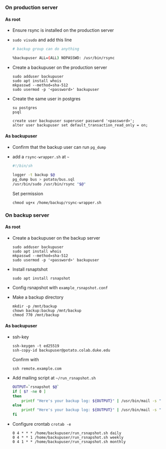 ### On production server

#### As **root**

- Ensure rsync is installed on the production server
- `sudo visudo` and add this line

  ```bash
  # backup group can do anything

  %backupuser ALL=(ALL) NOPASSWD: /usr/bin/rsync
  ```

- Create a backupuser on the production server

  ```shell
  sudo adduser backupuser
  sudo apt install whois
  mkpasswd --method=sha-512
  sudo usermod -p '<password>' backupuser
  ```

- Create the same user in postgres

  ```shell
  su postgres
  psql
  ```

  ```
  create user backupuser superuser password '<password>';
  alter user backupuser set default_transaction_read_only = on;
  ```

#### As **backupuser**

- Confirm that the backup user can run `pg_dump`

- add a `rsync-wrapper.sh` at `~`

  ```bash
  #!/bin/sh

  logger -t backup $@
  pg_dump bus > potato/bus.sql
  /usr/bin/sudo /usr/bin/rsync "$@"
  ```

  Set permission

  ```shell
  chmod ug+x /home/backup/rsync-wrapper.sh
  ```

### On backup server

#### As **root**

- Create a backupuser on the backup server

  ```shell
  sudo adduser backupuser
  sudo apt install whois
  mkpasswd --method=sha-512
  sudo usermod -p '<password>' backupuser
  ```

- Install rsnaptshot
  ```shell
  sudo apt install rsnapshot
  ```
- Config rsnapshot with `example_rsnapshot.conf`
- Make a backup directory

  ```shell
  mkdir -p /mnt/backup
  chown backup:backup /mnt/backup
  chmod 770 /mnt/backup
  ```

#### As **backupuser**

- ssh-key
  ```shell
  ssh-keygen -t ed25519
  ssh-copy-id backupuser@potato.colab.duke.edu
  ```
  Confirm with
  ```shell
  ssh remote.example.com
  ```
- Add mailing script at `~/run_rsnapshot.sh`

  ```bash
  OUTPUT=`rsnapshot $@`
  if [ $? -ne 0 ]
  then
      printf "Here's your backup log: ${OUTPUT}" | /usr/bin/mail -s "[Potato] Beta Server Backup Failed" zz160@duke.edu
  else
      printf "Here's your backup log: ${OUTPUT}" | /usr/bin/mail -s "[Potato] Beta Server Backup Succeeded" zz160@duke.edu
  fi
  ```

- Configure crontab `crotab -e`

  ```
  0 4 * * * /home/backupuser/run_rsnapshot.sh daily
  0 4 * * 1 /home/backupuser/run_rsnapshot.sh weekly
  0 4 1 * * /home/backupuser/run_rsnapshot.sh monthly
  ```
